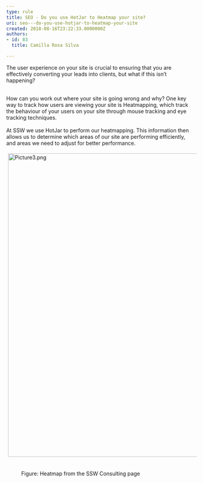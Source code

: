 ```yaml
---
type: rule
title: SEO - Do you use HotJar to Heatmap your site?
uri: seo---do-you-use-hotjar-to-heatmap-your-site
created: 2018-08-16T23:22:33.0000000Z
authors:
- id: 83
  title: Camilla Rosa Silva

---
```




<span class='intro'> The user experience on your site is crucial to ensuring that you are effectively converting your leads into clients, but what if this isn’t happening?<br><br> </span>

<p>How can you work out where your site is going wrong and why? One key way to track how users are viewing your site is Heatmapping, which track the behaviour of your users on your site through mouse tracking and eye tracking techniques.<br>&#160;<br>At SSW we use HotJar to perform our heatmapping. This information then allows us to determine which areas of our site are performing efficiently, and areas we need to adjust for better performance.<br></p><p><img src="/SiteAssets/seo-do-you-use-hotjar-to-heatmap-your-site/Picture3.png" alt="Picture3.png" style="margin&#58;5px;width&#58;808px;" />&#160;</p><dd class="ssw15-rteElement-FigureNormal">​​​Figure&#58; Heatmap from the SSW Consulting page​<br></dd><p><br></p>


